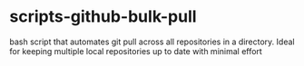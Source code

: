 # scripts-github-bulk-pull
bash script that automates git pull across all repositories in a directory. Ideal for keeping multiple local repositories up to date with minimal effort
